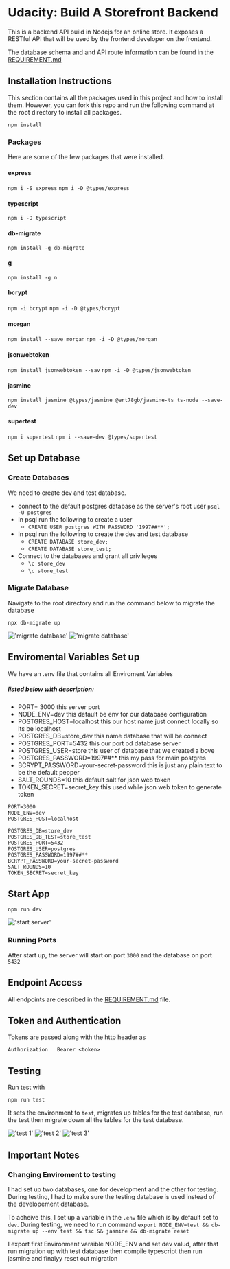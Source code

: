 # Udacity: Build A Storefront Backend

This is a backend API build in Nodejs for an online store. It exposes a RESTful API that will be used by the frontend developer on the frontend.

The database schema and and API route information can be found in the [REQUIREMENT.md](REQUIREMENTS.md)

## Installation Instructions

This section contains all the packages used in this project and how to install them. However, you can fork this repo and run the following command at the root directory to install all packages.

`npm install`

### Packages

Here are some of the few packages that were installed.

#### express

`npm i -S express`
`npm i -D @types/express`

#### typescript

`npm i -D typescript`

#### db-migrate

`npm install -g db-migrate`

#### g

`npm install -g n`

#### bcrypt

`npm -i bcrypt`
`npm -i -D @types/bcrypt`

#### morgan

`npm install --save morgan`
`npm -i -D @types/morgan`

#### jsonwebtoken

`npm install jsonwebtoken --sav`
`npm -i -D @types/jsonwebtoken`

#### jasmine

`npm install jasmine @types/jasmine @ert78gb/jasmine-ts ts-node --save-dev`

#### supertest

`npm i supertest`
`npm i --save-dev @types/supertest`

## Set up Database

### Create Databases

We need to create dev and test database.

- connect to the default postgres database as the server's root user `psql -U postgres`
- In psql run the following to create a user
  - `CREATE USER postgres WITH PASSWORD '1997##**';`
- In psql run the following to create the dev and test database
  - `CREATE DATABASE store_dev;`
  - `CREATE DATABASE store_test;`
- Connect to the databases and grant all privileges
  - `\c store_dev`
  - `\c store_test`

### Migrate Database

Navigate to the root directory and run the command below to migrate the database

`npx db-migrate up`

!['migrate database'](./docs/migrate_up.png)
!['migrate database'](./docs/migrate_up_tow.png)

## Enviromental Variables Set up

We have an .env file that contains all Enviroment Variables

##### listed below with description:

- PORT= 3000 this server port
- NODE_ENV=dev this default be env for our database configuration
- POSTGRES_HOST=localhost this our host name just connect locally so its be localhost
- POSTGRES_DB=store_dev this name database that will be connect
- POSTGRES_PORT=5432 this our port od database server
- POSTGRES_USER=store this user of database that we created a bove
- POSTGRES_PASSWORD=1997##\*\* this my pass for main postgres
- BCRYPT_PASSWORD=your-secret-password this is just any plain text to be the default pepper
- SALT_ROUNDS=10 this default salt for json web token
- TOKEN_SECRET=secret_key this used while json web token to generate token

```
PORT=3000
NODE_ENV=dev
POSTGRES_HOST=localhost

POSTGRES_DB=store_dev
POSTGRES_DB_TEST=store_test
POSTGRES_PORT=5432
POSTGRES_USER=postgres
POSTGRES_PASSWORD=1997##**
BCRYPT_PASSWORD=your-secret-password
SALT_ROUNDS=10
TOKEN_SECRET=secret_key
```

## Start App

`npm run dev`

!['start server'](./docs/start_dev.png)

### Running Ports

After start up, the server will start on port `3000` and the database on port `5432`

## Endpoint Access

All endpoints are described in the [REQUIREMENT.md](REQUIREMENTS.md) file.

## Token and Authentication

Tokens are passed along with the http header as

```
Authorization   Bearer <token>
```

## Testing

Run test with

`npm run test`

It sets the environment to `test`, migrates up tables for the test database, run the test then migrate down all the tables for the test database.

!['test 1'](docs/migrate_up_test.png)
!['test 2'](docs/migrate_up_tow_test.png)
!['test 3'](docs/run_jasmine.png)

## Important Notes

### Changing Enviroment to testing

I had set up two databases, one for development and the other for testing. During testing, I had to make sure the testing database is used instead of the developement database.

To acheive this, I set up a variable in the `.env` file which is by default set to `dev`. During testing, we need to run command `export NODE_ENV=test && db-migrate up --env test && tsc && jasmine && db-migrate reset`

I export first Environment varaible NODE_ENV and set dev valud, after that run migration up with test database then compile typescript then run jasmine and finalyy reset out migration
